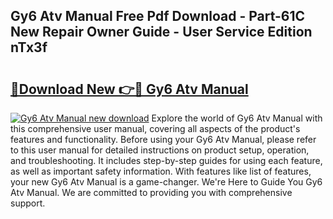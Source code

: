 ## Gy6 Atv Manual Free Pdf Download - Part-61C New Repair Owner Guide - User Service Edition nTx3f

# <h2><a href="http://bc66783.oget.top/?id=Gy6+Atv+Manual">🔗Download New 👉🔴 Gy6 Atv Manual</a></h2>

[![Gy6 Atv Manual new download](https://i.imgur.com/5g1atiW.png)](http://bc66783.oget.top/?id=Gy6+Atv+Manual)
Explore the world of Gy6 Atv Manual with this comprehensive user manual, covering all aspects of the product's features and functionality. Before using your Gy6 Atv Manual, please refer to this user manual for detailed instructions on product setup, operation, and troubleshooting. It includes step-by-step guides for using each feature, as well as important safety information. With features like list of features, your new Gy6 Atv Manual is a game-changer. We're Here to Guide You Gy6 Atv Manual. We are committed to providing you with comprehensive support.
